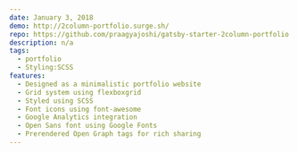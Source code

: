 ```yaml
---
date: January 3, 2018
demo: http://2column-portfolio.surge.sh/
repo: https://github.com/praagyajoshi/gatsby-starter-2column-portfolio
description: n/a
tags:
  - portfolio
  - Styling:SCSS
features:
  - Designed as a minimalistic portfolio website
  - Grid system using flexboxgrid
  - Styled using SCSS
  - Font icons using font-awesome
  - Google Analytics integration
  - Open Sans font using Google Fonts
  - Prerendered Open Graph tags for rich sharing
---
```

